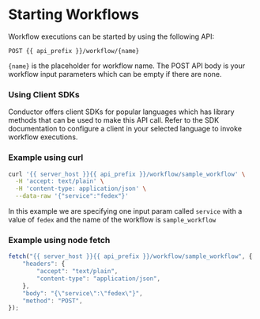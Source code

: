 # Starting Workflows

Workflow executions can be started by using the following API:

```http
POST {{ api_prefix }}/workflow/{name}
```

`{name}` is the placeholder for workflow name. The POST API body is your workflow input parameters which can be empty if
there are none.

### Using Client SDKs

Conductor offers client SDKs for popular languages which has library methods that can be used to make this API call.
Refer to the SDK documentation to configure a client in your selected language to invoke workflow executions.

### Example using curl

```bash
curl '{{ server_host }}{{ api_prefix }}/workflow/sample_workflow' \
  -H 'accept: text/plain' \
  -H 'content-type: application/json' \
  --data-raw '{"service":"fedex"}'
```

In this example we are specifying one input param called `service` with a value of `fedex` and the name of the workflow
is `sample_workflow`

### Example using node fetch

```javascript
fetch("{{ server_host }}{{ api_prefix }}/workflow/sample_workflow", {
    "headers": {
        "accept": "text/plain",
        "content-type": "application/json",
    },
    "body": "{\"service\":\"fedex\"}",
    "method": "POST",
});
```


